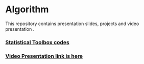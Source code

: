 # Algorithm
This repository contains presentation slides, projects and video presentation .

### [Statistical Toolbox codes](https://github.com/foysal15-12486/algorithms-lab/tree/master/Statistical%20Toolbox%20Project)

### [Video Presentation link is here](https://drive.google.com/file/d/1BfkUh48vrzE5PoqyJfc_VQc5hPzjmZV6/view?usp=sharing)
